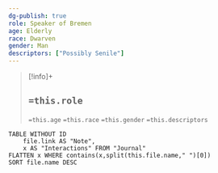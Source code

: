 ```yaml
---
dg-publish: true
role: Speaker of Bremen
age: Elderly
race: Dwarven
gender: Man
descriptors: ["Possibly Senile"]
---
```


> [!info]+
> ## `=this.role`
> `=this.age` `=this.race` `=this.gender`
> `=this.descriptors` 

```dataview
TABLE WITHOUT ID
	file.link AS "Note", 
	x AS "Interactions" FROM "Journal"
FLATTEN x WHERE contains(x,split(this.file.name," ")[0])
SORT file.name DESC
```
